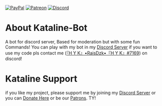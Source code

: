   [![PayPal](https://img.shields.io/badge/paypal-donate-yellow.svg)](https://www.paypal.com/cgi-bin/webscr?cmd=_donations&business=raisdzakidziluwlah@gmail.com&lc=US&item_name=KatalineDonateSupport&nonote=0&cn=&currencycode=USD&bn=PP-DonationsBF:btn_donateCCLG.gif:NonHosted)   [![Patreon](https://img.shields.io/badge/patreon-patrons-red)](https://www.patreon.com/itzrais)   [![Discord](https://img.shields.io/badge/discord-join-blue)](https://discord.com/pk5ZqgCUeF)

# About Kataline-Bot
A bot for discord server, Based for moderation but with some fun Commands!
You can play with my bot in my [Discord Server](https://discord.com/pk5ZqgCUeF)
if you want to use my code pls contact me ([『H Y K』•RaisDzk•『H Y K』#7169](https://discord.com/channels/@me/695083166641422379)) on discord!

# Kataline Support
if you like my project, please support me by joining my [Discord Server](https://discord.com/pk5ZqgCUeF) or you can [Donate Here](https://www.paypal.com/cgi-bin/webscr?cmd=_donations&business=raisdzakidziluwlah@gmail.com&lc=US&item_name=KatalineDonateSupport&nonote=0&cn=&currencycode=USD&bn=PP-DonationsBF:btn_donateCCLG.gif:NonHosted) or be our [Patrons](https://www.patreon.com/itzrais). TY!
